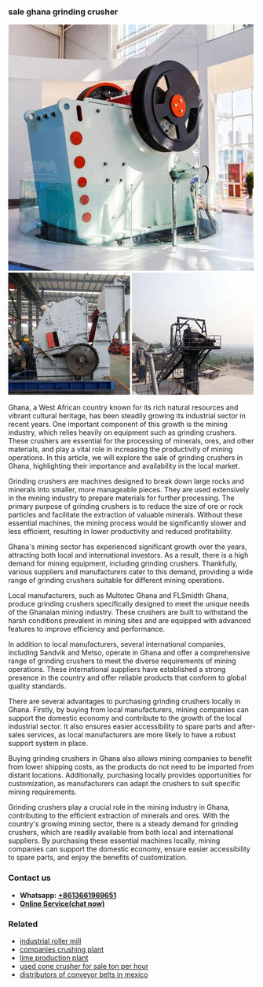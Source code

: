 <h3>sale ghana grinding crusher</h3><img src='1706773607.jpg' alt=''><p>Ghana, a West African country known for its rich natural resources and vibrant cultural heritage, has been steadily growing its industrial sector in recent years. One important component of this growth is the mining industry, which relies heavily on equipment such as grinding crushers. These crushers are essential for the processing of minerals, ores, and other materials, and play a vital role in increasing the productivity of mining operations. In this article, we will explore the sale of grinding crushers in Ghana, highlighting their importance and availability in the local market.</p><p>Grinding crushers are machines designed to break down large rocks and minerals into smaller, more manageable pieces. They are used extensively in the mining industry to prepare materials for further processing. The primary purpose of grinding crushers is to reduce the size of ore or rock particles and facilitate the extraction of valuable minerals. Without these essential machines, the mining process would be significantly slower and less efficient, resulting in lower productivity and reduced profitability.</p><p>Ghana's mining sector has experienced significant growth over the years, attracting both local and international investors. As a result, there is a high demand for mining equipment, including grinding crushers. Thankfully, various suppliers and manufacturers cater to this demand, providing a wide range of grinding crushers suitable for different mining operations.</p><p>Local manufacturers, such as Multotec Ghana and FLSmidth Ghana, produce grinding crushers specifically designed to meet the unique needs of the Ghanaian mining industry. These crushers are built to withstand the harsh conditions prevalent in mining sites and are equipped with advanced features to improve efficiency and performance.</p><p>In addition to local manufacturers, several international companies, including Sandvik and Metso, operate in Ghana and offer a comprehensive range of grinding crushers to meet the diverse requirements of mining operations. These international suppliers have established a strong presence in the country and offer reliable products that conform to global quality standards.</p><p>There are several advantages to purchasing grinding crushers locally in Ghana. Firstly, by buying from local manufacturers, mining companies can support the domestic economy and contribute to the growth of the local industrial sector. It also ensures easier accessibility to spare parts and after-sales services, as local manufacturers are more likely to have a robust support system in place.</p><p>Buying grinding crushers in Ghana also allows mining companies to benefit from lower shipping costs, as the products do not need to be imported from distant locations. Additionally, purchasing locally provides opportunities for customization, as manufacturers can adapt the crushers to suit specific mining requirements.</p><p>Grinding crushers play a crucial role in the mining industry in Ghana, contributing to the efficient extraction of minerals and ores. With the country's growing mining sector, there is a steady demand for grinding crushers, which are readily available from both local and international suppliers. By purchasing these essential machines locally, mining companies can support the domestic economy, ensure easier accessibility to spare parts, and enjoy the benefits of customization.</p><h3>Contact us</h3><ul><li><strong>Whatsapp:&nbsp;<a href="https://wa.me/8613661969651">+8613661969651</a></strong></li><li><a href="https://swt.shibang-china.com/?git&amp;zhl&amp;sale ghana grinding crusher"><strong>Online Service(chat now)</strong></a></li></ul><h3>Related</h3><ul><li><a href='industrial roller mill.md'>industrial roller mill</a></li><li><a href='companies crushing plant.md'>companies crushing plant</a></li><li><a href='lime production plant.md'>lime production plant</a></li><li><a href='used cone crusher for sale ton per hour.md'>used cone crusher for sale ton per hour</a></li><li><a href='distributors of conveyor belts in mexico.md'>distributors of conveyor belts in mexico</a></li></ul>
